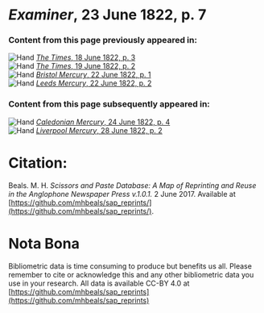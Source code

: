# *Examiner*, 23 June 1822, p. 7  
  
### Content from this page previously appeared in:  
![Hand](http://scissorsandpaste.net/wp-content/uploads/2017/06/smallhandpointer.png) [*The Times*, 18 June 1822, p. 3](https://mhbeals.github.io/sap_html/The-Times/The-Times-18-June-1822-p-3)  
![Hand](http://scissorsandpaste.net/wp-content/uploads/2017/06/smallhandpointer.png) [*The Times*, 19 June 1822, p. 2](https://mhbeals.github.io/sap_html/The-Times/The-Times-19-June-1822-p-2)  
![Hand](http://scissorsandpaste.net/wp-content/uploads/2017/06/smallhandpointer.png) [*Bristol Mercury*, 22 June 1822, p. 1](https://mhbeals.github.io/sap_html/Bristol-Mercury/Bristol-Mercury-22-June-1822-p-1)  
![Hand](http://scissorsandpaste.net/wp-content/uploads/2017/06/smallhandpointer.png) [*Leeds Mercury*, 22 June 1822, p. 2](https://mhbeals.github.io/sap_html/Leeds-Mercury/Leeds-Mercury-22-June-1822-p-2)  
  
### Content from this page subsequently appeared in:  
![Hand](http://scissorsandpaste.net/wp-content/uploads/2017/06/smallhandpointer.png) [*Caledonian Mercury*, 24 June 1822, p. 4](https://mhbeals.github.io/sap_html/Caledonian-Mercury/Caledonian-Mercury-24-June-1822-p-4)  
![Hand](http://scissorsandpaste.net/wp-content/uploads/2017/06/smallhandpointer.png) [*Liverpool Mercury*, 28 June 1822, p. 2](https://mhbeals.github.io/sap_html/Liverpool-Mercury/Liverpool-Mercury-28-June-1822-p-2)  


# Citation: 

Beals. M. H. *Scissors and Paste Database: A Map of Reprinting and Reuse in the Anglophone Newspaper Press v.1.0.1.* 2 June 2017. Available at [https://github.com/mhbeals/sap_reprints/](https://github.com/mhbeals/sap_reprints/). 

# Nota Bona

Bibliometric data is time consuming to produce but benefits us all. Please remember to cite or acknowledge this and any other bibliometric data you use in your research. All data is available CC-BY 4.0 at [https://github.com/mhbeals/sap_reprints](https://github.com/mhbeals/sap_reprints)